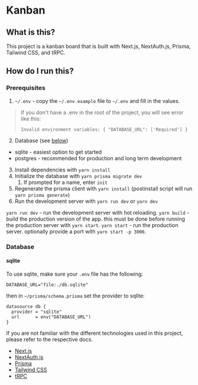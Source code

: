 # Kanban

## What is this?
This project is a kanban board that is built with Next.js, NextAuth.js, Prisma, Tailwind CSS, and tRPC. 

## How do I run this?

### Prerequisites
1. `~/.env` - copy the `~/.env.example` file to `~/.env` and fill in the values.
> If you don't have a .env in the root of the project, you will see error like this:
>
> `Invalid environment variables: { "DATABASE_URL": ['Required'] }`
2. Database (see [below](###database))
  - sqlite - easiest option to get started
  - postgres - recommended for production and long term development
3. Install dependencies with `yarn install`
4. Initialize the database with `yarn prisma migrate dev`
   1. If prompted for a name, enter `init`
5. Regenerate the prisma client with `yarn install` (postinstall script will run `yarn prisma generate`)
6. Run the development server with `yarn run dev` or `yarn dev`


`yarn run dev` - run the development server with hot reloading. 
`yarn build` - build the production version of the app. this must be done before running the production server with `yarn start`.
`yarn start` - run the production server. optionally provide a port with `yarn start -p 3000`.


### Database
#### sqlite
To use sqlite, make sure your `.env` file has the following:
```
DATABASE_URL="file:./db.sqlite"
```
then in `~/prisma/schema.prisma` set the provider to sqlite:
```
datasource db {
  provider = "sqlite"
  url      = env("DATABASE_URL")
}
```


If you are not familiar with the different technologies used in this project, please refer to the respective docs.

- [Next.js](https://nextjs.org)
- [NextAuth.js](https://next-auth.js.org)
- [Prisma](https://prisma.io)
- [Tailwind CSS](https://tailwindcss.com)
- [tRPC](https://trpc.io)
